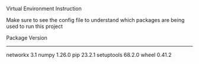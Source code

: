 Virtual Environment Instruction

Make sure to see the config file to understand which packages are being used to run this project


Package    Version

---

networkx   3.1
numpy      1.26.0
pip        23.2.1
setuptools 68.2.0
wheel      0.41.2
